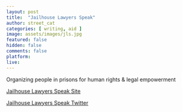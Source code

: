 ```yaml
---
layout: post
title:  "Jailhouse Lawyers Speak"
author: street_cat
categories: [ writing, aid ]
image: assets/images/jls.jpg
featured: false
hidden: false
comments: false
platform: 
live: 
---
```


 Organizing people in prisons for human rights & legal empowerment
 
<a href="https://www.jailhouselawyersspeak.com/">Jailhouse Lawyers Speak Site</a>

<a href="https://x.com/JailLawSpeak">Jailhouse Lawyers Speak Twitter</a>
